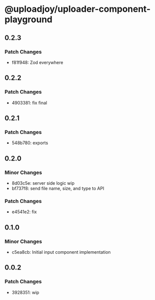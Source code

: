 # @uploadjoy/uploader-component-playground

## 0.2.3

### Patch Changes

- f81f948: Zod everywhere

## 0.2.2

### Patch Changes

- 4903381: fix final

## 0.2.1

### Patch Changes

- 548b780: exports

## 0.2.0

### Minor Changes

- 8d03c5e: server side logic wip
- bf737f8: send file name, size, and type to API

### Patch Changes

- e4541e2: fix

## 0.1.0

### Minor Changes

- c5ea8cb: Initial input component implementation

## 0.0.2

### Patch Changes

- 3928351: wip
